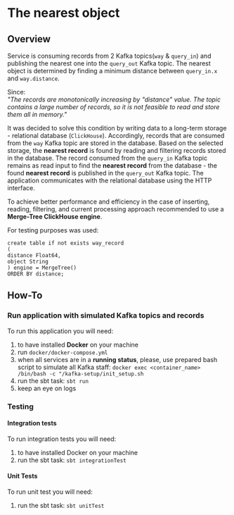 # The nearest object

## Overview

Service is consuming records from 2 Kafka topics(`way` & `query_in`) and publishing the nearest one into the `query_out`
Kafka topic.
The nearest object is determined by finding a minimum distance between `query_in.x` and `way.distance`.

Since:   
*"The records are monotonically increasing by "distance" value.
The topic contains a large number of records, so it is not feasible to read and store them all in memory."*

It was decided to solve this condition by writing data to a long-term storage - relational database (`ClickHouse`).
Accordingly, records that are consumed from the `way` Kafka topic are stored in the database.
Based on the selected storage, the **nearest record** is found by reading and filtering records stored in the
database. The record consumed from the `query_in` Kafka topic remains as read input to find the
**nearest record** from the database - the found **nearest record** is published in the `query_out` Kafka topic. The
application communicates with the relational database using the HTTP interface.

To achieve better performance and efficiency in the case of inserting, reading, filtering, and current processing
approach
recommended to use a **Merge-Tree ClickHouse engine**.

For testing purposes was used:

```
create table if not exists way_record
(
distance Float64,
object String
) engine = MergeTree()
ORDER BY distance;
```

## How-To

### Run application with simulated Kafka topics and records

To run this application you will need:

1. to have installed **Docker** on your machine
2. run `docker/docker-compose.yml`
3. when all services are in a **running status**, please, use prepared bash script to simulate all Kafka staff:
   `docker exec <container_name> /bin/bash -c "/kafka-setup/init_setup.sh`
4. run the sbt task: `sbt run`
5. keep an eye on logs

### Testing

#### Integration tests

To run integration tests you will need:

1. to have installed Docker on your machine
2. run the sbt task: `sbt integrationTest`

#### Unit Tests

To run unit test you will need:

1. run the sbt task: `sbt unitTest`
